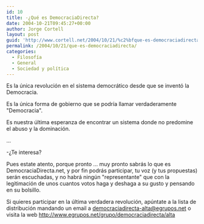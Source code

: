 ```yaml
---
id: 10
title: -¿Qué es DemocraciaDirecta?
date: 2004-10-21T09:45:27+00:00
author: Jorge Cortell
layout: post
guid: 'http://www.cortell.net/2004/10/21/%c2%bfque-es-democraciadirecta/'
permalink: /2004/10/21/que-es-democraciadirecta/
categories:
  - Filosofí­a
  - General
  - Sociedad y polí­tica
---
```

Es la única revolución en el sistema democrático desde que se inventó la Democracia.
  
Es la única forma de gobierno que se podrí­a llamar verdaderamente "Democracia".
  
Es nuestra última esperanza de encontrar un sistema donde no predomine el abuso y la dominación.
  
...
  
-¿Te interesa?
  
Pues estate atento, porque pronto ... muy pronto sabrás lo que es DemocraciaDirecta.net, y por fin podrás participar, tu voz (y tus propuestas) serán escuchadas, y no habrá ningún "representante" que con la legitimación de unos cuantos votos haga y deshaga a su gusto y pensando en su bolsillo.

Si quieres participar en la última verdadera revolución, apúntate a la lista de distribución mandando un email a democraciadirecta-alta@egrupos.net o visita la web http://www.egrupos.net/grupo/democraciadirecta/alta